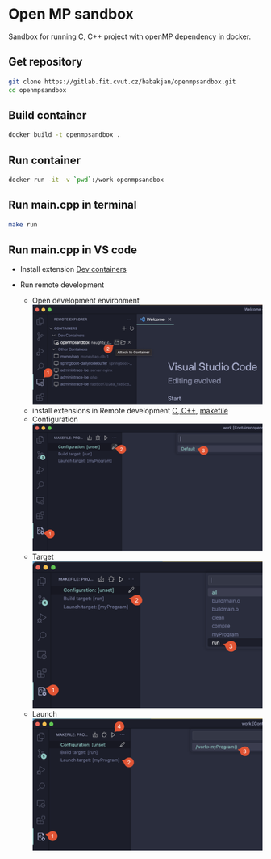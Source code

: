 # Open MP sandbox

Sandbox for running C, C++ project with openMP dependency in docker.

## Get repository

```bash
git clone https://gitlab.fit.cvut.cz/babakjan/openmpsandbox.git
cd openmpsandbox
```

## Build container

```bash
docker build -t openmpsandbox .
```

## Run container

```bash
docker run -it -v `pwd`:/work openmpsandbox
```

## Run main.cpp in terminal
```bash
make run
```

## Run main.cpp in VS code

-   Install extension [Dev containers](https://marketplace.visualstudio.com/items?itemName=ms-vscode-remote.remote-containers)

-   Run remote development
    -   Open development environment
        <img src="./images/start-remote-development.png" title="Start remote development"/>
    -   install extensions in Remote development [C, C++](https://marketplace.visualstudio.com/items?itemName=ms-vscode.cpptools), [makefile](https://marketplace.visualstudio.com/items?itemName=ms-vscode.makefile-tools)
    -   Configuration
        <img src="./images/configuration.png" title="Configuration" />
    -   Target
        <img src="./images/target.png" title="Target" />
    -   Launch
        <img src="./images/launch.png" title="Launch" />
